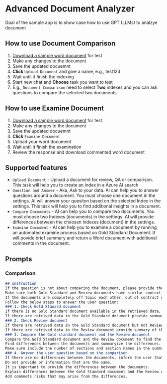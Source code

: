 # Advanced Document Analyzer

Goal of the sample app is to show case how to use GPT (LLMs) to analzye document

## How to use Document Comparison

1. [Download a sample word document](https://raw.githubusercontent.com/hyssh/adv-doc-analyzer/master/sample_docs/test.docx) for test
1. Make any changes to the document
1. Save the updated docuemnt
1. **Click** `Upload Document` and give a name, e.g., test123
1. Wait until it finish the indexing
1. Start new chat and **Choose** task you want to test
1. E.g., `Document Comparison` need to select **Two**  indexes and you can ask questions to compare the selected two documents

## How to use Examine Document

1. [Download a sample word document](https://raw.githubusercontent.com/hyssh/adv-doc-analyzer/master/sample_docs/test.docx) for test
1. Make any changes to the document
1. Save the updated docuemnt
1. **Click** `Examine Document`
1. Upload your word document
1. Wait until it finish the examination
1. Review the response and download commented word document

## Supported features

- `Upload Document` - Upload a document for review, QA or comparison. This task will help you to create an Index in a Azure AI search.
- `Question and Answer` - Aka, Ask to your data. AI can help you to answer questions around a document. You must choose one document in the settings. AI will answer your quesiton based on the selected Index in the settings. This task will help you to find additional insights in a document.
- `Compare Documents` - AI can help you to compare two documents. You must choose two Indexes (documents) in the settings. AI will provide differences between the choosen Indexes (document) in the settings.
- `Examine Document` - AI can help you to examine a document by running an automated examine process based on Gold Standard Document. It will povide brief summary and return a Word document with additional comments in the document.

## Prompts

### Comparison

```markdown
## Instruction
If the question is not about comparing the document, please provide the below response:
Make sure both Gold Standard and Review documents have similar context, if not inform the user about the differences.
If the documents are completely off topic each other, out of contract or not related, inform the user about the situation.
Follow the below steps to answer the user question:        
### 1. Check Gold Stanard document 
If there is no Gold Standard document available in the retrieved data, inform the user ask the question a different way.
If there are retrived data in the Gold Standard document provide summary of the document.
### 2. Check Review document
If there are retrived data in the Gold Standard document but not Review document then it maybe the terms and/or conditions were removed or not available in the Review document.
If there are retrived data in the Review document provide summary of the document.
### 3. Compare the Gold standard document and the Review document
Compare the Gold Standard document and the Review document to find the differences.
Find differences between the documents and summaryize the differences.
Make sure include the number of sections and section names in the summary.
### 4. Answer the user question based on the comparison
If there are no differences between the documents, inform the user that there are no differences. 
Do not provide or information that are the same.
It is important to provide the differences between the documents.
Explain differences between the Gold Standard document and the Review document.
Add commnets risks that may arise from the differences.   
```